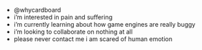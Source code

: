 - @whycardboard
- i’m interested in pain and suffering
- i’m currently learning about how game engines are really buggy
- i’m looking to collaborate on nothing at all
- please never contact me i am scared of human emotion

<!---
whycardboard/whycardboard is a ✨ special ✨ repository because its `README.md` (this file) appears on your GitHub profile.
You can click the Preview link to take a look at your changes.
--->
